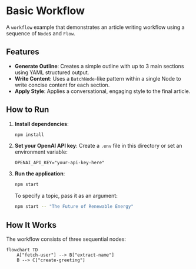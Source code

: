 # Basic Workflow

A `workflow` example that demonstrates an article writing workflow using a sequence of `Node`s and `Flow`.

## Features

- **Generate Outline**: Creates a simple outline with up to 3 main sections using YAML structured output.
- **Write Content**: Uses a `BatchNode`-like pattern within a single Node to write concise content for each section.
- **Apply Style**: Applies a conversational, engaging style to the final article.

## How to Run

1. **Install dependencies**:

    ```bash
    npm install
    ```

2. **Set your OpenAI API key**:
    Create a `.env` file in this directory or set an environment variable:

    ```
    OPENAI_API_KEY="your-api-key-here"
    ```

3. **Run the application**:

    ```bash
    npm start
    ```

    To specify a topic, pass it as an argument:

    ```bash
    npm start -- "The Future of Renewable Energy"
    ```

## How It Works

The workflow consists of three sequential nodes:

```mermaid
flowchart TD
	A["fetch-user"] --> B["extract-name"]
	B --> C["create-greeting"]
```

